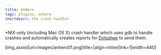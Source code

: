 ```yaml
---
title: AnHero
tags: plugins, anhero
shortdescr: the crash handler
---
```


\*NIX-only (including Mac OS X) crash handler which uses gdb to handle
crashes and automatically creates reports for
[Dolozhee](/plugins-dolozhee) to send them.

\[img\_assist|url=images/anhero01.png|title=|align=inline|link=1|width=440\]
